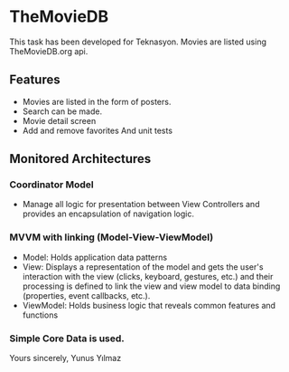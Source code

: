 # TheMovieDB
This task has been developed for Teknasyon.
Movies are listed using TheMovieDB.org api.

## Features
- Movies are listed in the form of posters.
- Search can be made.
- Movie detail screen
- Add and remove favorites
And unit tests

## Monitored Architectures

### Coordinator Model
- Manage all logic for presentation between View Controllers and provides an encapsulation of navigation logic.

### MVVM with linking (Model-View-ViewModel)
- Model: Holds application data patterns
- View: Displays a representation of the model and gets the user's interaction with the view (clicks, keyboard, gestures, etc.) and their processing is defined to link the view and view model to data binding (properties, event callbacks, etc.).
- ViewModel: Holds business logic that reveals common features and functions

### Simple Core Data is used.

Yours sincerely, Yunus Yılmaz

